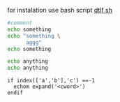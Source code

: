 for instalation use bash script
[dtlf sh](dtlf.sh)

```bash
#comment
echo something
echo "something \
      aggg"
echo something
```

```sh
echo anything
echo anything
```

```vim
if index(['a','b'],'c') ==-1
  echom expand('<cword>')
endif
```
